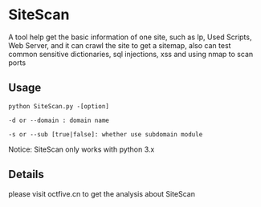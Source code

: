 # SiteScan

A tool help get the basic information of one site, such as Ip, Used Scripts, Web Server,
and it can crawl the site to get a sitemap, also can test common sensitive dictionaries, sql injections, xss
and using nmap to scan ports

## Usage

`python SiteScan.py -[option]`

`-d or --domain : domain name`

`-s or --sub [true|false]: whether use subdomain module`

Notice: SiteScan only works with python 3.x

## Details

please visit octfive.cn to get the analysis about SiteScan
